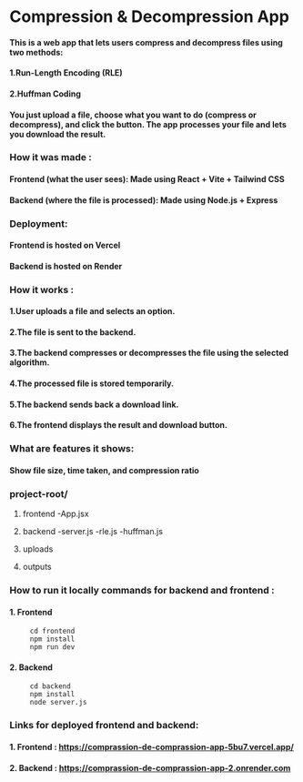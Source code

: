 # Compression & Decompression App
#### This is a web app that lets users compress and decompress files using two methods:

#### 1.Run-Length Encoding (RLE)

#### 2.Huffman Coding

#### You just upload a file, choose what you want to do (compress or decompress), and click the button. The app processes your file and lets you download the result.

### How it was made :
#### Frontend (what the user sees): Made using React + Vite + Tailwind CSS

#### Backend (where the file is processed): Made using Node.js + Express

### Deployment:

#### Frontend is hosted on Vercel

#### Backend is hosted on Render


### How it works :
#### 1.User uploads a file and selects an option.

#### 2.The file is sent to the backend.

#### 3.The backend compresses or decompresses the file using the selected algorithm.

#### 4.The processed file is stored temporarily.

#### 5.The backend sends back a download link.

#### 6.The frontend displays the result and download button.

### What are features it shows:
#### Show file size, time taken, and compression ratio

### project-root/

 1. frontend
    -App.jsx

 2. backend
    -server.js
    -rle.js
    -huffman.js

 3. uploads
 4. outputs

###  How to run it locally commands for backend and frontend :
####    1. Frontend
         cd frontend
         npm install
         npm run dev
####    2. Backend 
         cd backend
         npm install
         node server.js

###  Links for deployed frontend and backend:
#### 1. Frontend : https://comprassion-de-comprassion-app-5bu7.vercel.app/
#### 2. Backend : https://comprassion-de-comprassion-app-2.onrender.com
         
